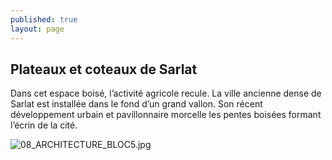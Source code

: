 ```yaml
---
published: true
layout: page
---
```

## Plateaux et coteaux de Sarlat

Dans cet espace boisé, l’activité agricole recule. La ville ancienne dense de Sarlat est installée dans le fond d’un grand vallon. Son récent développement urbain et pavillonnaire morcelle les pentes boisées formant l’écrin de la cité.

![08_ARCHITECTURE_BLOC5.jpg]({{site.baseurl}}/data/images/8/architecture/08_ARCHITECTURE_BLOC5.jpg)
